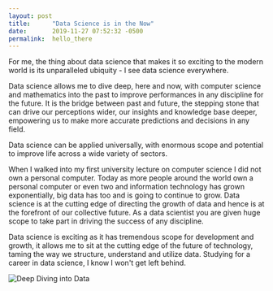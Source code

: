 ```yaml
---
layout: post
title:      "Data Science is in the Now"
date:       2019-11-27 07:52:32 -0500
permalink:  hello_there
---
```


For me, the thing about data science that makes it so exciting to the modern world is its unparalleled ubiquity - I see data science everywhere. 

Data science allows me to dive deep, here and now, with computer science and mathematics into the past to improve performances in any discipline for the future.  It is the bridge between past and future, the stepping stone that can drive our perceptions wider, our insights and knowledge base deeper, empowering us to make more accurate predictions and decisions in any field.  

Data science can be applied universally, with enormous scope and potential to improve life across a wide variety of sectors.

When I walked into my first university lecture on computer science I did not own a personal computer.  Today as more people around the world own a personal computer or even two and information technology has grown exponentially,  big data  has too and is going to continue to grow.  Data science is at the cutting edge of directing the growth of data and hence is at the forefront of our collective future.  As a data scientist you are given huge scope to take part in driving the success of any discipline.  

Data science is exciting as it has tremendous scope for development and growth, it allows me to sit at the cutting edge of the future of technology, taming the way we structure, understand and utilize data.   Studying for a career in data science, I know I won't get left behind.




![Deep Diving into Data](https://bitnewsbot.com/data-dive-target-bitcoin-and-venmo/)


